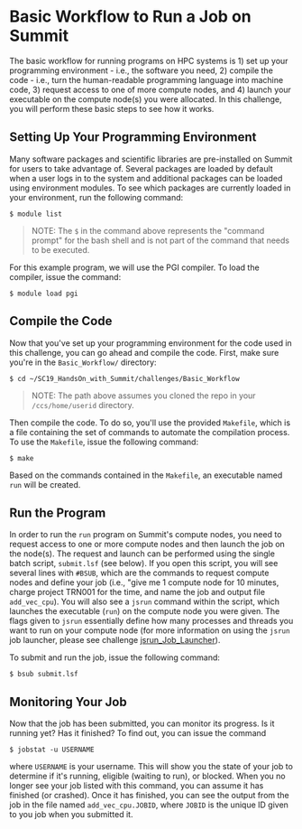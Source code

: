 # Basic Workflow to Run a Job on Summit

The basic workflow for running programs on HPC systems is 1) set up your programming environment - i.e., the software you need, 2) compile the code - i.e., turn the human-readable programming language into machine code, 3) request access to one of more compute nodes, and 4) launch your executable on the compute node(s) you were allocated. In this challenge, you will perform these basic steps to see how it works.


## Setting Up Your Programming Environment
Many software packages and scientific libraries are pre-installed on Summit for users to take advantage of. Several packages are loaded by default when a user logs in to the system and additional packages can be loaded using environment modules. To see which packages are currently loaded in your environment, run the following command:

```
$ module list
``` 

> NOTE: The `$` in the command above represents the "command prompt" for the bash shell and is not part of the command that needs to be executed.

For this example program, we will use the PGI compiler. To load the compiler, issue the command:

```
$ module load pgi
```

## Compile the Code

Now that you've set up your programming environment for the code used in this challenge, you can go ahead and compile the code. First, make sure you're in the `Basic_Workflow/` directory:

```
$ cd ~/SC19_HandsOn_with_Summit/challenges/Basic_Workflow
```

> NOTE: The path above assumes you cloned the repo in your `/ccs/home/userid` directory.

Then compile the code. To do so, you'll use the provided `Makefile`, which is a file containing the set of commands to automate the compilation process. To use the `Makefile`, issue the following command:

```
$ make
```

Based on the commands contained in the `Makefile`, an executable named `run` will be created.

## Run the Program

In order to run the `run` program on Summit's compute nodes, you need to request access to one or more compute nodes and then launch the job on the node(s). The request and launch can be performed using the single batch script, `submit.lsf` (see below). If you open this script, you will see several lines with `#BSUB`, which are the commands to request compute nodes and define your job (i.e., "give me 1 compute node for 10 minutes, charge project TRN001 for the time, and name the job and output file `add_vec_cpu`). You will also see a `jsrun` command within the script, which launches the executable (`run`) on the compute node you were given. The flags given to `jsrun` essentially define how many processes and threads you want to run on your compute node (for more information on using the `jsrun` job launcher, please see challenge [jsrun\_Job\_Launcher](jsrun_Job_Launcher)).

To submit and run the job, issue the following command:

```
$ bsub submit.lsf
```

## Monitoring Your Job

Now that the job has been submitted, you can monitor its progress. Is it running yet? Has it finished? To find out, you can issue the command 

```
$ jobstat -u USERNAME
```

where `USERNAME` is your username. This will show you the state of your job to determine if it's running, eligible (waiting to run), or blocked. When you no longer see your job listed with this command, you can assume it has finished (or crashed). Once it has finished, you can see the output from the job in the file named `add_vec_cpu.JOBID`, where `JOBID` is the unique ID given to you job when you submitted it.

